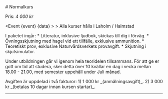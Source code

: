 <script src="../context/script.js"></script>

<div class="body">
# Normalkurs
						
Pris: _4 000 kr_

<Event {event} {data} >
	> Alla kurser hålls i Laholm / Halmstad
</Event>

<div class="list">
	I paketet ingår:
	* Litteratur, inklusive ljudbok, skickas till dig i förväg.
	* Övningsskjutning med hagel vid ett tillfälle, exklusive ammunition.
	* Teoretiskt prov, exklusive Naturvårdsverkets provavgift.
	* Skjutning i skjutsimulator.
</div>


Under utbildningen går vi igenom hela teoridelen tillsammans. För att ge er gott om tid att studera, sker detta över 10 kvällar en dag i vecka mellan 18.00 - 21.00, med semester uppehåll under Juli månad.


<div class="list">
	Avgiften är uppdelad i två fakturor:
	1) 1 000 kr _(anmälningsavgift)_.
	2) 3 000 kr _(betalas 10 dagar innan kursen startar)_.
</div>

> <Info></Info>

<Intresse />
	
--------------------------------------------------------------------------------------------------------------------

</div>

<style src="../context/context.sass"></style>
